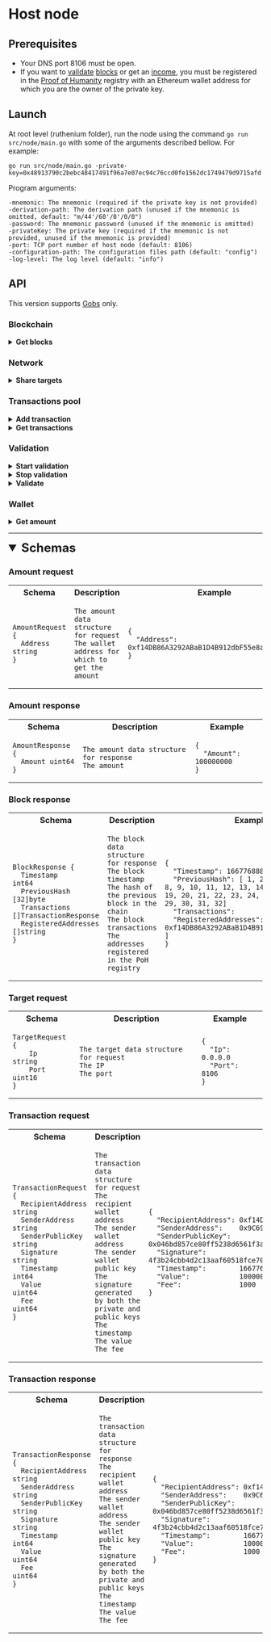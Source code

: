 # Host node
## Prerequisites
* Your DNS port 8106 must be open.
* If you want to [validate](https://github.com/my-cloud/ruthenium/wiki/Whitepaper#validation) [blocks](https://github.com/my-cloud/ruthenium/wiki/Whitepaper#block) or get an [income](https://github.com/my-cloud/ruthenium/wiki/Whitepaper#income), you must be registered in the [Proof of Humanity](https://github.com/my-cloud/ruthenium/wiki/Whitepaper#proof-of-humanity) registry with an Ethereum wallet address for which you are the owner of the private key.

## Launch
At root level (ruthenium folder), run the node using the command `go run src/node/main.go` with some of the arguments described bellow. For example:
```
go run src/node/main.go -private-key=0x48913790c2bebc48417491f96a7e07ec94c76ccd0fe1562dc1749479d9715afd
```
Program arguments:
```
-mnemonic: The mnemonic (required if the private key is not provided)
-derivation-path: The derivation path (unused if the mnemonic is omitted, default: "m/44'/60'/0'/0/0")
-password: The mnemonic password (unused if the mnemonic is omitted)
-privateKey: The private key (required if the mnemonic is not provided, unused if the mnemonic is provided)
-port: TCP port number of host node (default: 8106)
-configuration-path: The configuration files path (default: "config")
-log-level: The log level (default: "info")
```
  
## API
This version supports [Gobs][1] only.

### Blockchain
<details>
<summary><b>Get blocks</b></summary>

*Description*: Get all the blocks of the blockchain for the current timestamp.
  * **request value:** `GET BLOCKS REQUEST`  
  * **response value:** Array of [block responses](#block-response)
</details>

### Network
<details>
<summary><b>Share targets</b></summary>

*Description:* Share known validator node targets (IP and port).
* **request value:** Array of [target requests](#target-request)  
* **response value:** no response
</details>

### Transactions pool
<details>
<summary><b>Add transaction</b></summary>

*Description:* Add a transaction to the transactions pool.
* **request value:** [TransactionRequest](#transaction-request)  
* **response value:** *none*
</details>
<details>
<summary><b>Get transactions</b></summary>

*Description:* Get all the transactions of the current transactions pool.
* **request value:** `GET TRANSACTIONS REQUEST`  
* **response value:** Array of [transaction responses](#transaction-response)
</details>

### Validation
<details>
<summary><b>Start validation</b></summary>

*Description:* Start validating one block per minute.
* **request value:** `START MINING REQUEST`  
* **response value:** *none*
</details>
<details>
<summary><b>Stop validation</b></summary>

*Description:* Stop validating one block per minute.
* **request value:** `STOP MINING REQUEST`  
* **response value:** *none*
</details>
<details>
<summary><b>Validate</b></summary>

*Description:* Validate the next block.
* **request value:** `MINE REQUEST`
* **response value:** *none*
</details>

### Wallet
<details>
<summary><b>Get amount</b></summary>

*Description:* Get the amount for the given wallet address.
* **request value:** [Amount request](#amount-request)  
* **response value:** [Amount response](#amount-response)
</details>

---
<details open>
<summary style="font-size:24px"><b>Schemas</b></summary>

### Amount request
<table>
<th>
Schema
</th>
<th>
Description
</th>
<th>
Example
</th>
<tr>
<td>

```
AmountRequest {
  Address string
}
```
</td>
<td>

```
The amount data structure for request
The wallet address for which to get the amount

```
</td>
<td>

```
{
  "Address": 0xf14DB86A3292ABaB1D4B912dbF55e8abc112593a
}
```
</td>
</tr>
</table>

### Amount response
<table>
<th>
Schema
</th>
<th>
Description
</th>
<th>
Example
</th>
<tr>
<td>

```
AmountResponse {
  Amount uint64
}
```
</td>
<td>

```
The amount data structure for response
The amount

```
</td>
<td>

```
{
  "Amount": 100000000
}
```
</td>
</tr>
</table>

### Block response
<table>
<th>
Schema
</th>
<th>
Description
</th>
<th>
Example
</th>
<tr>
<td>

```
BlockResponse {
  Timestamp           int64
  PreviousHash        [32]byte
  Transactions        []TransactionResponse
  RegisteredAddresses []string
}
```
</td>
<td>

```
The block data structure for response
The block timestamp
The hash of the previous block in the chain
The block transactions
The addresses registered in the PoH registry

```
</td>
<td>

```
{
  "Timestamp": 1667768884780639700
  "PreviousHash": [ 1, 2, 3, 4, 5, 6, 7, 8, 9, 10, 11, 12, 13, 14, 15, 16, 17, 18, 19, 20, 21, 22, 23, 24, 25, 26, 27, 28, 29, 30, 31, 32]
  "Transactions":        []
  "RegisteredAddresses": [ 0xf14DB86A3292ABaB1D4B912dbF55e8abc112593a ]
}
```
</td>
</tr>
</table>

### Target request
<table>
<th>
Schema
</th>
<th>
Description
</th>
<th>
Example
</th>
<tr>
<td>

```
TargetRequest {
    Ip   string
    Port uint16
}
```
</td>
<td>

```
The target data structure for request
The IP
The port

```
</td>
<td>

```
{
  "Ip":   0.0.0.0
  "Port": 8106
}
```
</td>
</tr>
</table>

### Transaction request

<table>
<th>
Schema
</th>
<th>
Description
</th>
<th>
Example
</th>
<tr>
<td>

```
TransactionRequest {
  RecipientAddress string
  SenderAddress    string
  SenderPublicKey  string
  Signature        string
  Timestamp        int64
  Value            uint64
  Fee              uint64
}
```
</td>
<td>

```
The transaction data structure for request
The recipient wallet address
The sender wallet address
The sender wallet public key
The signature generated by both the private and public keys
The timestamp
The value
The fee

```
</td>
<td>

```
{
  "RecipientAddress": 0xf14DB86A3292ABaB1D4B912dbF55e8abc112593a
  "SenderAddress":    0x9C69443c3Ec0D660e257934ffc1754EB9aD039CB
  "SenderPublicKey":  0x046bd857ce80ff5238d6561f3a775802453c570b6ea2cbf93a35a8a6542b2edbe5f625f9e3fbd2a5df62adebc27391332a265fb94340fb11b69cf569605a5df782
  "Signature":        4f3b24cbb4d2c13aaf60518fce70409fd29e1668db1c2109c0eac58427c203df59788bade6d5f3eb9df161b4ed3de451bac64f4c54e74578d69caf8cd401a38f
  "Timestamp":        1667768884780639700
  "Value":            100000000
  "Fee":              1000
}
```
</td>
</tr>
</table>

### Transaction response

<table>
<th>
Schema
</th>
<th>
Description
</th>
<th>
Example
</th>
<tr>
<td>

```
TransactionResponse {
  RecipientAddress string
  SenderAddress    string
  SenderPublicKey  string
  Signature        string
  Timestamp        int64
  Value            uint64
  Fee              uint64
}
```
</td>
<td>

```
The transaction data structure for response
The recipient wallet address
The sender wallet address
The sender wallet public key
The signature generated by both the private and public keys
The timestamp
The value
The fee

```
</td>
<td>

```
{
  "RecipientAddress": 0xf14DB86A3292ABaB1D4B912dbF55e8abc112593a
  "SenderAddress":    0x9C69443c3Ec0D660e257934ffc1754EB9aD039CB
  "SenderPublicKey":  0x046bd857ce80ff5238d6561f3a775802453c570b6ea2cbf93a35a8a6542b2edbe5f625f9e3fbd2a5df62adebc27391332a265fb94340fb11b69cf569605a5df782
  "Signature":        4f3b24cbb4d2c13aaf60518fce70409fd29e1668db1c2109c0eac58427c203df59788bade6d5f3eb9df161b4ed3de451bac64f4c54e74578d69caf8cd401a38f
  "Timestamp":        1667768884780639700
  "Value":            100000000
  "Fee":              1000
}
```
</td>
</tr>
</table>
</details>

[1]: https://go.dev/blog/gob "Gobs official documentation"
